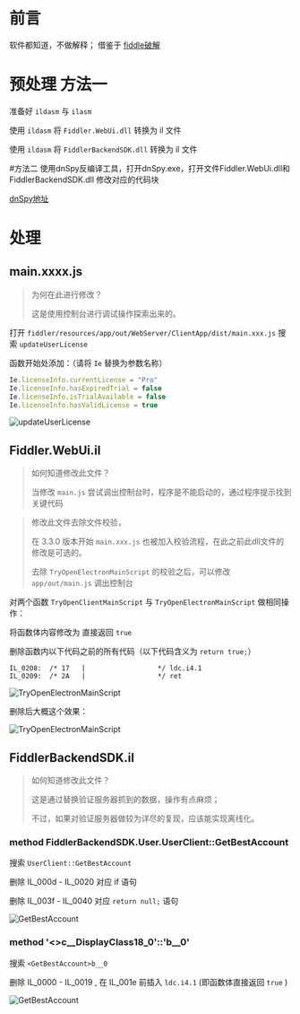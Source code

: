 # 前言

软件都知道，不做解释；
借鉴于 [fiddle破解](https://github.com/msojocs/fiddler-everywhere-crack/) 



# 预处理 方法一

准备好 `ildasm` 与 `ilasm`

使用 `ildasm` 将 `Fiddler.WebUi.dll` 转换为 il 文件

使用 `ildasm` 将 `FiddlerBackendSDK.dll` 转换为 il 文件

#方法二
使用dnSpy反编译工具，打开dnSpy.exe，打开文件Fiddler.WebUi.dll和 FiddlerBackendSDK.dll 修改对应的代码块

[dnSpy地址](https://github.com/dnSpyEx/dnSpy/releases)

# 处理

## main.xxxx.js

> 为何在此进行修改？
> 
> 这是使用控制台进行调试操作探索出来的。


打开 `fiddler/resources/app/out/WebServer/ClientApp/dist/main.xxx.js` 搜索 `updateUserLicense` 

函数开始处添加：（请将 `Ie` 替换为参数名称）

```javascript
Ie.licenseInfo.currentLicense = "Pro"
Ie.licenseInfo.hasExpiredTrial = false
Ie.licenseInfo.isTrialAvailable = false
Ie.licenseInfo.hasValidLicense = true
```

![updateUserLicense](pic/main.xxx.js-1.png)

## Fiddler.WebUi.il

> 如何知道修改此文件？
> 
> 当修改 `main.js` 尝试调出控制台时，程序是不能启动的，通过程序提示找到关键代码

> 修改此文件去除文件校验，
> 
> 在 3.3.0 版本开始 `main.xxx.js` 也被加入校验流程，在此之前此dll文件的修改是可选的。
> 
> 去除 `TryOpenElectronMainScript` 的校验之后，可以修改 `app/out/main.js` 调出控制台

对两个函数 `TryOpenClientMainScript` 与 `TryOpenElectronMainScript` 做相同操作：

将函数体内容修改为 直接返回 `true`

删除函数内以下代码之前的所有代码（以下代码含义为 `return true;`）

```
IL_0208:  /* 17   |                  */ ldc.i4.1
IL_0209:  /* 2A   |                  */ ret
```

![TryOpenElectronMainScript](pic/dll-TryOpenElectronMainScript-1.png)

删除后大概这个效果：

![TryOpenElectronMainScript](pic/dll-TryOpenElectronMainScript-2.png)

## FiddlerBackendSDK.il

> 如何知道修改此文件？
> 
> 这是通过替换验证服务器抓到的数据，操作有点麻烦；
> 
> 不过，如果对验证服务器做较为详尽的复现，应该能实现离线化。


### method FiddlerBackendSDK.User.UserClient::GetBestAccount

搜索 `UserClient::GetBestAccount`

删除 IL_000d - IL_0020 对应 if 语句

删除 IL_003f - IL_0040 对应 `return null;` 语句

![GetBestAccount](pic/dll-GetBestAccount-1.png)

### method '<>c__DisplayClass18_0'::'<GetBestAccount>b__0'

搜索 `<GetBestAccount>b__0`

删除 IL_0000 - IL_0019 , 在 IL_001e 前插入 `ldc.i4.1`  (即函数体直接返回 `true` )

![GetBestAccount](pic/dll-GetBestAccount-2.png)